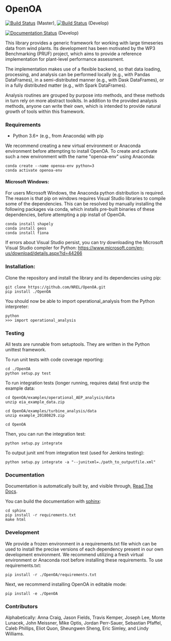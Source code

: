 OpenOA
======

[![Build Status](https://travis-ci.org/NREL/OpenOA.svg?branch=master)](https://travis-ci.org/NREL/OpenOA) (Master), [![Build Status](https://travis-ci.org/NREL/OpenOA.svg?branch=develop)](https://travis-ci.org/NREL/OpenOA) (Develop)

[![Documentation Status](https://readthedocs.org/projects/openoa/badge/?version=latest)](https://openoa.readthedocs.io/en/latest/?badge=latest) (Develop)

This library provides a generic framework for working with large timeseries data from wind plants. Its development
has been motivated by the WP3 Benchmarking (PRUF) project, which aims to provide a reference implementation for
plant-level performance assessment.

The implementation makes use of a flexible backend, so that data loading, processing, and analysis can be performed
locally (e.g., with Pandas DataFrames), in a semi-distributed manner (e.g., with Dask DataFrames), or in a fully
distributed matter (e.g., with Spark DataFrames).

Analysis routines are grouped by purpose into methods, and these methods in turn rely on more abstract toolkits.
In addition to the provided analysis methods, anyone can write their own, which is intended to provide natural
growth of tools within this framework.

### Requirements

  * Python 3.6+ (e.g., from Anaconda) with pip

We recommend creating a new virtual environment or Anaconda environment before attempting to install
OpenOA. To create and activate such a new environment with the name "openoa-env" using Anaconda:

```
conda create --name openoa-env python=3
conda activate openoa-env
```

#### Microsoft Windows:

For users Microsoft Windows, the Anaconda python distribution is required. The reason is that pip on windows requires
Visual Studio libraries to compile some of the dependencies. This can be resolved by manually installing the following
packages via conda, which installs pre-built binaries of these dependencies, before attempting a pip install of OpenOA.

```
conda install shapely
conda install geos
conda install fiona
```

If errors about Visual Studio persist, you can try downloading the Microsoft Visual Studio compiler for Python: https://www.microsoft.com/en-us/download/details.aspx?id=44266


### Installation:

Clone the repository and install the library and its dependencies using pip:

```
git clone https://github.com/NREL/OpenOA.git
pip install ./OpenOA
```

You should now be able to import operational_analysis from the Python interpreter:

```
python
>>> import operational_analysis
```

### Testing

All tests are runnable from setuptools. They are written in the Python unittest framework.

To run unit tests with code coverage reporting:

```
cd ./OpenOA
python setup.py test
```

To run integration tests (longer running, requires data) first unzip the example data:

```
cd OpenOA/examples/operational_AEP_analysis/data
unzip eia_example_data.zip

cd OpenOA/examples/turbine_analysis/data
unzip example_20180829.zip

cd OpenOA
```

Then, you can run the integration test:

```
python setup.py integrate
```

To output junit xml from integration test (used for Jenkins testing):

```
python setup.py integrate -a "--junitxml=./path_to_outputfile.xml"
```



### Documentation

Documentation is automatically built by, and visible through, [Read The Docs](http://openoa.readthedocs.io/).

You can build the documentation with [sphinx](http://www.sphinx-doc.org/en/stable/):

```
cd sphinx
pip install -r requirements.txt
make html
```


### Development

We provide a frozen environment in a requirements.txt file which can be used to install the precise versions
of each dependency present in our own development environment. We recommend utilizing a fresh virtual environment or
Anaconda root before installing these requirements. To use requirements.txt:

```
pip install -r ./OpenOA/requirements.txt
```

Next, we recommend installing OpenOA in editable mode:

```
pip install -e ./OpenOA
```


### Contributors

Alphabetically:
Anna Craig,
Jason Fields,
Travis Kemper,
Joseph Lee,
Monte Lunacek,
John Meissner,
Mike Optis,
Jordan Perr-Sauer,
Sebastian Pfaffel,
Caleb Phillips,
Eliot Quon,
Sheungwen Sheng,
Eric Simley, and
Lindy Williams.
